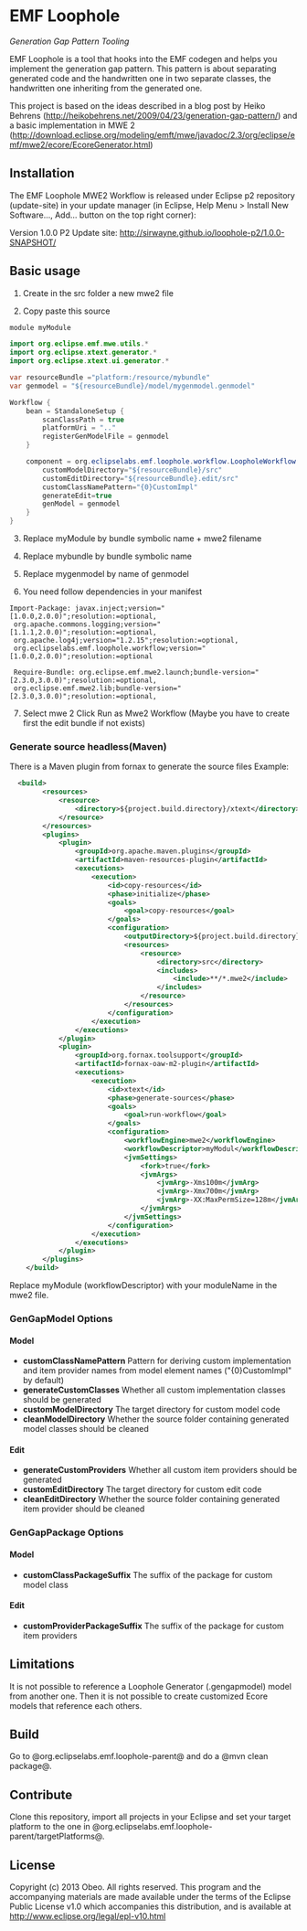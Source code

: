 # EMF Loophole 

*Generation Gap Pattern Tooling*

EMF Loophole is a tool that hooks into the EMF codegen and helps you implement the generation gap pattern. This pattern is about separating generated code and the handwritten one in two separate classes, the handwritten one inheriting from the generated one.


This project is based on the ideas described in a blog post by Heiko Behrens (http://heikobehrens.net/2009/04/23/generation-gap-pattern/) and a basic implementation in MWE 2 (http://download.eclipse.org/modeling/emft/mwe/javadoc/2.3/org/eclipse/emf/mwe2/ecore/EcoreGenerator.html)

## Installation

The EMF Loophole MWE2 Workflow is released under Eclipse p2 repository (update-site) in your update manager (in Eclipse, Help Menu > Install New Software..., Add... button on the top right corner):

Version 1.0.0 P2 Update site: http://sirwayne.github.io/loophole-p2/1.0.0-SNAPSHOT/

## Basic usage

1. Create in the src folder a new mwe2 file

2. Copy paste this source

```java
module myModule

import org.eclipse.emf.mwe.utils.*
import org.eclipse.xtext.generator.*
import org.eclipse.xtext.ui.generator.*

var resourceBundle ="platform:/resource/mybundle"
var genmodel = "${resourceBundle}/model/mygenmodel.genmodel"

Workflow {
	bean = StandaloneSetup {
		scanClassPath = true
		platformUri = ".."
		registerGenModelFile = genmodel
	}

	component = org.eclipselabs.emf.loophole.workflow.LoopholeWorkflow {
		customModelDirectory="${resourceBundle}/src"
		customEditDirectory="${resourceBundle}.edit/src"
		customClassNamePattern="{0}CustomImpl"
		generateEdit=true
		genModel = genmodel
	}
}
```

3. Replace myModule by bundle symbolic name + mwe2 filename

4. Replace mybundle by  bundle symbolic name

5.  Replace mygenmodel by name of genmodel

6. You need follow dependencies in your manifest
```
Import-Package: javax.inject;version="[1.0.0,2.0.0)";resolution:=optional,
 org.apache.commons.logging;version="[1.1.1,2.0.0)";resolution:=optional,
 org.apache.log4j;version="1.2.15";resolution:=optional,
 org.eclipselabs.emf.loophole.workflow;version="[1.0.0,2.0.0)";resolution:=optional
 
 Require-Bundle: org.eclipse.emf.mwe2.launch;bundle-version="[2.3.0,3.0.0)";resolution:=optional,
 org.eclipse.emf.mwe2.lib;bundle-version="[2.3.0,3.0.0)";resolution:=optional,
```

7. Select mwe 2 Click Run as Mwe2 Workflow (Maybe you have to create first the edit bundle if not exists)

### Generate source headless(Maven)

There is a Maven plugin from fornax to generate the source files
Example:

```xml
  <build>
		<resources>
			<resource>
				<directory>${project.build.directory}/xtext</directory>
			</resource>
		</resources>
		<plugins>
			<plugin>
                <groupId>org.apache.maven.plugins</groupId>
				<artifactId>maven-resources-plugin</artifactId>
				<executions>
					<execution>
						<id>copy-resources</id>
						<phase>initialize</phase>
						<goals>
							<goal>copy-resources</goal>
						</goals>
						<configuration>
							<outputDirectory>${project.build.directory}/xtext</outputDirectory>
							<resources>
								<resource>
									<directory>src</directory>
									<includes>
										<include>**/*.mwe2</include>
									</includes>
								</resource>
							</resources>
						</configuration>
					</execution>
				</executions>
			</plugin>
			<plugin>
				<groupId>org.fornax.toolsupport</groupId>
				<artifactId>fornax-oaw-m2-plugin</artifactId>
				<executions>
					<execution>
						<id>xtext</id>
						<phase>generate-sources</phase>
						<goals>
							<goal>run-workflow</goal>
						</goals>
						<configuration>
							<workflowEngine>mwe2</workflowEngine>
							<workflowDescriptor>myModul</workflowDescriptor>
							<jvmSettings>
								<fork>true</fork>
								<jvmArgs>
									<jvmArg>-Xms100m</jvmArg>
									<jvmArg>-Xmx700m</jvmArg>
									<jvmArg>-XX:MaxPermSize=128m</jvmArg>
								</jvmArgs>
							</jvmSettings>
						</configuration>
					</execution>
				</executions>
			</plugin>
		</plugins>
	</build>
```

Replace myModule (workflowDescriptor) with your moduleName in the mwe2 file.

### GenGapModel Options

#### Model

* **customClassNamePattern** Pattern for deriving custom implementation and item provider names from model element names ("{0}CustomImpl" by default)
* **generateCustomClasses** Whether all custom implementation classes should be generated  
* **customModelDirectory** The target directory for custom model code
* **cleanModelDirectory** Whether the source folder containing generated model classes should be cleaned

#### Edit

* **generateCustomProviders** Whether all custom item providers should be generated  
* **customEditDirectory** The target directory for custom edit code
* **cleanEditDirectory** Whether the source folder containing generated item provider should be cleaned

### GenGapPackage Options

#### Model

* **customClassPackageSuffix** The suffix of the package for custom model class

#### Edit

* **customProviderPackageSuffix** The suffix of the package for custom item providers

## Limitations

It is not possible to reference a Loophole Generator (.gengapmodel) model from another one. Then it is not possible to create customized Ecore models that reference each others.

## Build

Go to @org.eclipselabs.emf.loophole-parent@ and do a @mvn clean package@.

## Contribute

Clone this repository, import all projects in your Eclipse and set your target platform to the one in @org.eclipselabs.emf.loophole-parent/targetPlatforms@.

## License

Copyright (c) 2013 Obeo. All rights reserved. This program and the accompanying materials are made available under the terms of the Eclipse Public License v1.0 which accompanies this distribution, and is available at http://www.eclipse.org/legal/epl-v10.html 


